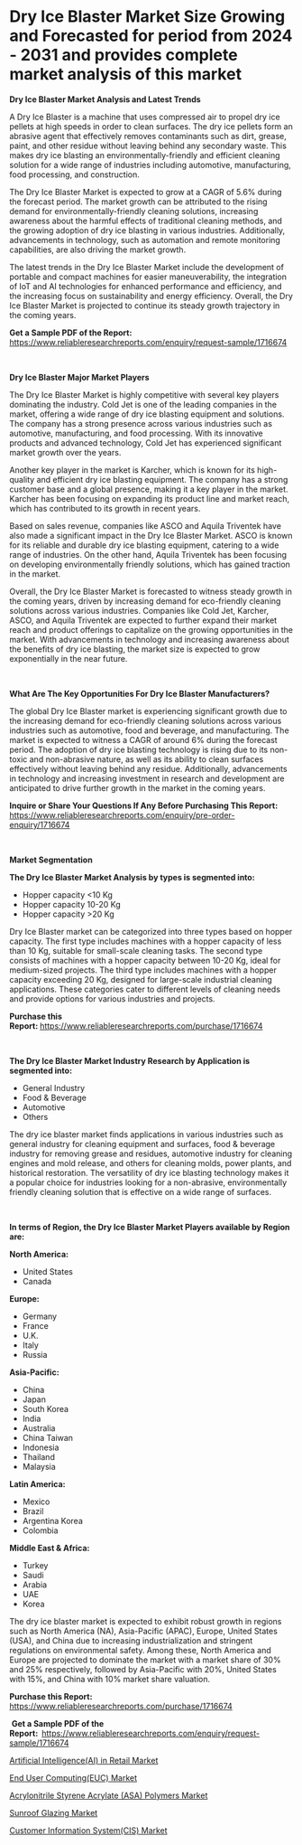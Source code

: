 <p><h1>Dry Ice Blaster Market Size Growing and Forecasted for period from 2024 - 2031 and provides complete market analysis of this market</h1></p><p><strong>Dry Ice Blaster Market Analysis and Latest Trends</strong></p>
<p><p>A Dry Ice Blaster is a machine that uses compressed air to propel dry ice pellets at high speeds in order to clean surfaces. The dry ice pellets form an abrasive agent that effectively removes contaminants such as dirt, grease, paint, and other residue without leaving behind any secondary waste. This makes dry ice blasting an environmentally-friendly and efficient cleaning solution for a wide range of industries including automotive, manufacturing, food processing, and construction.</p><p>The Dry Ice Blaster Market is expected to grow at a CAGR of 5.6% during the forecast period. The market growth can be attributed to the rising demand for environmentally-friendly cleaning solutions, increasing awareness about the harmful effects of traditional cleaning methods, and the growing adoption of dry ice blasting in various industries. Additionally, advancements in technology, such as automation and remote monitoring capabilities, are also driving the market growth.</p><p>The latest trends in the Dry Ice Blaster Market include the development of portable and compact machines for easier maneuverability, the integration of IoT and AI technologies for enhanced performance and efficiency, and the increasing focus on sustainability and energy efficiency. Overall, the Dry Ice Blaster Market is projected to continue its steady growth trajectory in the coming years.</p></p>
<p><strong>Get a Sample PDF of the Report:&nbsp;</strong> <a href="https://www.reliableresearchreports.com/enquiry/request-sample/1716674">https://www.reliableresearchreports.com/enquiry/request-sample/1716674</a></p>
<p>&nbsp;</p>
<p><strong>Dry Ice Blaster Major Market Players</strong></p>
<p><p>The Dry Ice Blaster Market is highly competitive with several key players dominating the industry. Cold Jet is one of the leading companies in the market, offering a wide range of dry ice blasting equipment and solutions. The company has a strong presence across various industries such as automotive, manufacturing, and food processing. With its innovative products and advanced technology, Cold Jet has experienced significant market growth over the years.</p><p>Another key player in the market is Karcher, which is known for its high-quality and efficient dry ice blasting equipment. The company has a strong customer base and a global presence, making it a key player in the market. Karcher has been focusing on expanding its product line and market reach, which has contributed to its growth in recent years.</p><p>Based on sales revenue, companies like ASCO and Aquila Triventek have also made a significant impact in the Dry Ice Blaster Market. ASCO is known for its reliable and durable dry ice blasting equipment, catering to a wide range of industries. On the other hand, Aquila Triventek has been focusing on developing environmentally friendly solutions, which has gained traction in the market.</p><p>Overall, the Dry Ice Blaster Market is forecasted to witness steady growth in the coming years, driven by increasing demand for eco-friendly cleaning solutions across various industries. Companies like Cold Jet, Karcher, ASCO, and Aquila Triventek are expected to further expand their market reach and product offerings to capitalize on the growing opportunities in the market. With advancements in technology and increasing awareness about the benefits of dry ice blasting, the market size is expected to grow exponentially in the near future.</p></p>
<p>&nbsp;</p>
<p><strong>What Are The Key Opportunities For Dry Ice Blaster Manufacturers?</strong></p>
<p><p>The global Dry Ice Blaster market is experiencing significant growth due to the increasing demand for eco-friendly cleaning solutions across various industries such as automotive, food and beverage, and manufacturing. The market is expected to witness a CAGR of around 6% during the forecast period. The adoption of dry ice blasting technology is rising due to its non-toxic and non-abrasive nature, as well as its ability to clean surfaces effectively without leaving behind any residue. Additionally, advancements in technology and increasing investment in research and development are anticipated to drive further growth in the market in the coming years.</p></p>
<p><strong>Inquire or Share Your Questions If Any Before Purchasing This Report:</strong> <a href="https://www.reliableresearchreports.com/enquiry/pre-order-enquiry/1716674">https://www.reliableresearchreports.com/enquiry/pre-order-enquiry/1716674</a></p>
<p>&nbsp;</p>
<p><strong>Market Segmentation</strong></p>
<p><strong>The Dry Ice Blaster Market Analysis by types is segmented into:</strong></p>
<p><ul><li>Hopper capacity <10 Kg</li><li>Hopper capacity 10-20 Kg</li><li>Hopper capacity >20 Kg</li></ul></p>
<p><p>Dry Ice Blaster market can be categorized into three types based on hopper capacity. The first type includes machines with a hopper capacity of less than 10 Kg, suitable for small-scale cleaning tasks. The second type consists of machines with a hopper capacity between 10-20 Kg, ideal for medium-sized projects. The third type includes machines with a hopper capacity exceeding 20 Kg, designed for large-scale industrial cleaning applications. These categories cater to different levels of cleaning needs and provide options for various industries and projects.</p></p>
<p><strong>Purchase this Report:&nbsp;</strong><a href="https://www.reliableresearchreports.com/purchase/1716674">https://www.reliableresearchreports.com/purchase/1716674</a></p>
<p>&nbsp;</p>
<p><strong>The Dry Ice Blaster Market Industry Research by Application is segmented into:</strong></p>
<p><ul><li>General Industry</li><li>Food & Beverage</li><li>Automotive</li><li>Others</li></ul></p>
<p><p>The dry ice blaster market finds applications in various industries such as general industry for cleaning equipment and surfaces, food & beverage industry for removing grease and residues, automotive industry for cleaning engines and mold release, and others for cleaning molds, power plants, and historical restoration. The versatility of dry ice blasting technology makes it a popular choice for industries looking for a non-abrasive, environmentally friendly cleaning solution that is effective on a wide range of surfaces.</p></p>
<p>&nbsp;</p>
<p><strong>In terms of Region, the Dry Ice Blaster Market Players available by Region are:</strong></p>
<p>
    <p> <strong> North America: </strong>
        <ul>
            <li>United States</li>
            <li>Canada</li>
        </ul>
        </p> 
    <p> <strong> Europe: </strong>
        <ul>
            <li>Germany</li>
            <li>France</li>
            <li>U.K.</li>
            <li>Italy</li>
            <li>Russia</li>
        </ul>
        </p> 
    <p> <strong> Asia-Pacific: </strong>
        <ul>
            <li>China</li>
            <li>Japan</li>
            <li>South Korea</li>
            <li>India</li>
            <li>Australia</li>
            <li>China Taiwan</li>
            <li>Indonesia</li>
            <li>Thailand</li>
            <li>Malaysia</li>
        </ul>
        </p> 
    <p> <strong> Latin America: </strong>
        <ul>
            <li>Mexico</li>
            <li>Brazil</li>
            <li>Argentina Korea</li>
            <li>Colombia</li>
        </ul>
        </p> 
    <p> <strong> Middle East & Africa: </strong>
        <ul>
            <li>Turkey</li>
            <li>Saudi</li>
            <li>Arabia</li>
            <li>UAE</li>
            <li>Korea</li>
        </ul>
    </p>
    </p>
<p><p>The dry ice blaster market is expected to exhibit robust growth in regions such as North America (NA), Asia-Pacific (APAC), Europe, United States (USA), and China due to increasing industrialization and stringent regulations on environmental safety. Among these, North America and Europe are projected to dominate the market with a market share of 30% and 25% respectively, followed by Asia-Pacific with 20%, United States with 15%, and China with 10% market share valuation.</p></p>
<p><strong>Purchase this Report: </strong><a href="https://www.reliableresearchreports.com/purchase/1716674">https://www.reliableresearchreports.com/purchase/1716674</a></p>
<p>&nbsp;<strong>Get a Sample PDF of the Report:&nbsp;&nbsp;</strong><a href="https://www.reliableresearchreports.com/enquiry/request-sample/1716674">https://www.reliableresearchreports.com/enquiry/request-sample/1716674</a></p>
<p><strong></strong></p>
<p><p><a href="https://medium.com/@donaldyoung656/artificial-intelligence-ai-in-retail-market-research-report-its-history-and-forecast-2024-to-2031-b7012e6deae4">Artificial Intelligence(AI) in Retail Market</a></p><p><a href="https://medium.com/@donaldyoung656/end-user-computing-euc-market-trends-and-market-analysis-forecasted-for-period-2024-2031-79733b47e8b9">End User Computing(EUC) Market</a></p><p><a href="https://github.com/beatblasta/Market-Research-Report-List-2/blob/main/acrylonitrile-styrene-acrylate-asa-polymers-market.md">Acrylonitrile Styrene Acrylate (ASA) Polymers Market</a></p><p><a href="https://github.com/shotows/Market-Research-Report-List-1/blob/main/sunroof-glazing-market.md">Sunroof Glazing Market</a></p><p><a href="https://medium.com/@donaldyoung656/customer-information-system-cis-market-size-reveals-the-best-marketing-channels-in-global-industry-4f16886341a1">Customer Information System(CIS) Market</a></p></p>